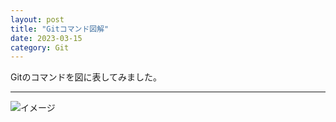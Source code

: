 ```yaml
---
layout: post
title: "Gitコマンド図解"
date: 2023-03-15
category: Git
---
```

Gitのコマンドを図に表してみました。

---
![イメージ](/blog/assets/img/Gitコマンド図解.png)
